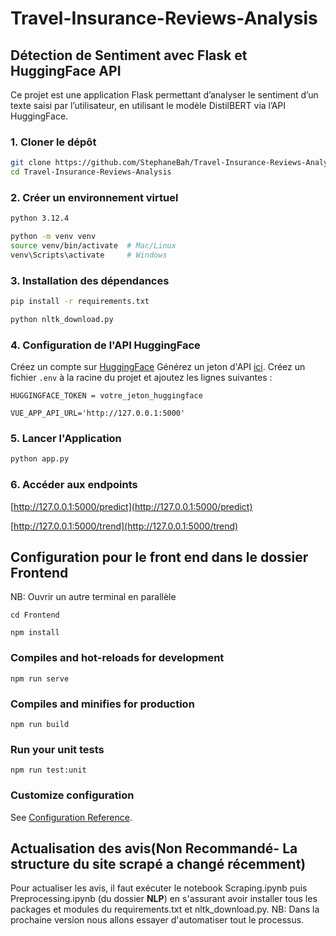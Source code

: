 # Travel-Insurance-Reviews-Analysis

## Détection de Sentiment avec Flask et HuggingFace API

Ce projet est une application Flask permettant d’analyser le sentiment d’un texte saisi par l’utilisateur,
en utilisant le modèle DistilBERT via l’API HuggingFace.

### 1. Cloner le dépôt

```bash
git clone https://github.com/StephaneBah/Travel-Insurance-Reviews-Analysis.git
cd Travel-Insurance-Reviews-Analysis
```

### 2. Créer un environnement virtuel

```bash
python 3.12.4
```
```bash
python -m venv venv
source venv/bin/activate  # Mac/Linux
venv\Scripts\activate     # Windows
```

### 3. Installation des dépendances

```bash
pip install -r requirements.txt
```
```bash
python nltk_download.py
```
### 4. Configuration de l'API HuggingFace

Créez un compte sur [HuggingFace](https://huggingface.co)
Générez un jeton d'API [ici](https://huggingface.co/settings/tokens).
Créez un fichier `.env` à la racine du projet et ajoutez les lignes suivantes :
```properties
HUGGINGFACE_TOKEN = votre_jeton_huggingface
```
```properties
VUE_APP_API_URL='http://127.0.0.1:5000'
```

### 5. Lancer l'Application

```bash
python app.py
```

### 6. Accéder aux endpoints

[http://127.0.0.1:5000/predict](http://127.0.0.1:5000/predict)

[http://127.0.0.1:5000/trend](http://127.0.0.1:5000/trend)


## Configuration pour le front end dans le dossier Frontend

NB: Ouvrir un autre terminal en parallèle
```
cd Frontend
```
```
npm install
```

### Compiles and hot-reloads for development
```
npm run serve
```

### Compiles and minifies for production
```
npm run build
```

### Run your unit tests
```
npm run test:unit
```

### Customize configuration
See [Configuration Reference](https://cli.vuejs.org/config/).

## Actualisation des avis(Non Recommandé- La structure du site scrapé a changé récemment) 
Pour actualiser les avis, il faut exécuter le notebook Scraping.ipynb puis Preprocessing.ipynb (du dossier **NLP**) en s'assurant avoir installer tous les packages et modules du requirements.txt et nltk_download.py. 
NB: Dans la prochaine version nous allons essayer d'automatiser tout le processus.
